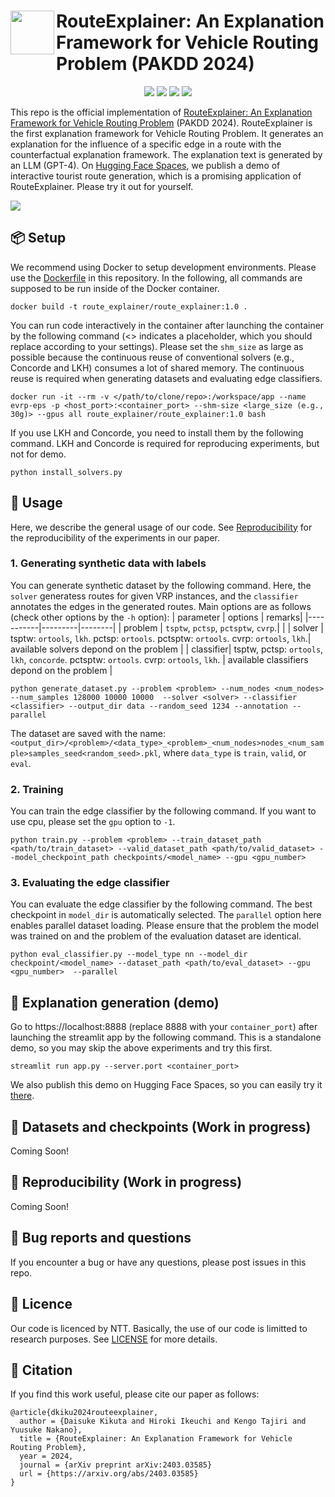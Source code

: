 # <img src="https://github.com/ntt-dkiku/route-explainer/assets/154794155/3ae1a5ea-0262-4120-ad05-0768ca9292f2" align="left" width="70px"> RouteExplainer: An Explanation Framework for Vehicle Routing Problem (PAKDD 2024)


<p align="center">
  <a href="https://ntt-dkiku.github.io/xai-vrp/" target="_blank"><img src="https://img.shields.io/badge/project-page-blue"></a>
  <a href="https://arxiv.org/abs/2403.03585" target="_blank"><img src="https://img.shields.io/badge/arXiv-abs-red"></a>
  <a href="https://huggingface.co/spaces/oookiku/route-explainer" target="_blank"><img src="https://img.shields.io/badge/🤗-demo-yellow"></a>
  <a href="https://pakdd2024.org/" target="_blank"><img src="https://img.shields.io/badge/PAKDD-2024-green"></a>
</p>
<p>
  <!--   [RouteExplainerIcon](https://github.com/ntt-dkiku/route-explainer/assets/154794155/3ae1a5ea-0262-4120-ad05-0768ca9292f2) -->
  <!-- ![RouteExplainerFrameWork](https://github.com/ntt-dkiku/route-explainer/assets/154794155/1f955ed1-e0c0-4875-bebb-b6b1c4f04df8) -->
  This repo is the official implementation of <a href="https://arxiv.org/abs/2403.03585" target="_blank">RouteExplainer: An Explanation Framework for Vehicle Routing Problem</a> (PAKDD 2024).  
  RouteExplainer is the first explanation framework for Vehicle Routing Problem. It generates an explanation for the influence of a specific edge in a route with the counterfactual explanation framework. 
  The explanation text is generated by an LLM (GPT-4). 
  On <a href="https://huggingface.co/spaces/oookiku/route-explainer" target="_blank">Hugging Face Spaces</a>, we publish a demo of interactive tourist route generation, which is a promising application of RouteExplainer. Please try it out for yourself.
</p>

<img src="https://github.com/ntt-dkiku/route-explainer/assets/154794155/1f955ed1-e0c0-4875-bebb-b6b1c4f04df8">

## 📦 Setup
We recommend using Docker to setup development environments. Please use the [Dockerfile](./Dockerfile) in this repository. 
In the following, all commands are supposed to be run inside of the Docker container.
```
docker build -t route_explainer/route_explainer:1.0 .
```
You can run code interactively in the container after launching the container by the following command (<> indicates a placeholder, which you should replace according to your settings).
Please set the ```shm_size``` as large as possible because the continuous reuse of conventional solvers (e.g., Concorde and LKH) consumes a lot of shared memory.
The continuous reuse is required when generating datasets and evaluating edge classifiers.  
```
docker run -it --rm -v </path/to/clone/repo>:/workspace/app --name evrp-eps -p <host_port>:<container_port> --shm-size <large_size (e.g., 30g)> --gpus all route_explainer/route_explainer:1.0 bash
```
If you use LKH and Concorde, you need to install them by the following command. LKH and Concorde is required for reproducing experiments, but not for demo.
```
python install_solvers.py
```

## 🔧 Usage
Here, we describe the general usage of our code. See [Reproducibility](#rep) for the reproducibility of the experiments in our paper.

### 1. Generating synthetic data with labels
You can generate synthetic dataset by the following command. Here, the ```solver``` generatess routes for given VRP instances, and the ```classifier``` annotates the edges in the generated routes.
Main options are as follows (check other options by the ```-h``` option): 
| parameter | options | remarks|
|-----------|---------|--------|
| problem   | ```tsptw```, ```pctsp```, ```pctsptw```, ```cvrp```.| |
| solver    | tsptw: ```ortools```, ```lkh```. pctsp: ```ortools```. pctsptw: ```ortools```. cvrp: ```ortools```, ```lkh```.| available solvers depond on the problem |
| classifier| tsptw, pctsp: ```ortools```, ```lkh```, ```concorde```. pctsptw: ```ortools```. cvrp: ```ortools```, ```lkh```. | available classifiers depond on the problem |

```
python generate_dataset.py --problem <problem> --num_nodes <num_nodes> --num_samples 128000 10000 10000  --solver <solver> --classifier <classifier> --output_dir data --random_seed 1234 --annotation --parallel
```
The dataset are saved with the name: ```<output_dir>/<problem>/<data_type>_<problem>_<num_nodes>nodes_<num_sample>samples_seed<random_seed>.pkl```,
where ```data_type``` is ```train```, ```valid```, or ```eval```.

### 2. Training
You can train the edge classifier by the following command. If you want to use cpu, please set the ```gpu``` option to ```-1```.
```
python train.py --problem <problem> --train_dataset_path <path/to/train_dataset> --valid_dataset_path <path/to/valid_dataset> --model_checkpoint_path checkpoints/<model_name> --gpu <gpu_number>
```

### 3. Evaluating the edge classifier
You can evaluate the edge classifier by the following command. The best checkpoint in ```model_dir``` is automatically selected.
The ```parallel``` option here enables parallel dataset loading. 
Please ensure that the problem the model was trained on and the problem of the evaluation dataset are identical.
```
python eval_classifier.py --model_type nn --model_dir checkpoint/<model_name> --dataset_path <path/to/eval_dataset> --gpu <gpu_number>  --parallel
```

## 💬 Explanation generation (demo)
Go to https://localhost:8888 (replace 8888 with your ```container_port```) after launching the streamlit app by the following command.
This is a standalone demo, so you may skip the above experiments and try this first.
```
streamlit run app.py --server.port <container_port>
```
We also publish this demo on Hugging Face Spaces, so you can easily try it <a href="https://huggingface.co/spaces/oookiku/route-explainer" target="_blank">there</a>.

## 💽 Datasets and checkpoints (Work in progress)
Coming Soon!


## 🧪 Reproducibility (Work in progress)
<div id="rep">
<!-- Refer to [reproduce_experiments.ipynb](./reproduct_experiments.ipynb). -->
Coming Soon! 
</div>

## 🐞 Bug reports and questions
If you encounter a bug or have any questions, please post issues in this repo.

## 📄 Licence
Our code is licenced by NTT. Basically, the use of our code is limitted to research purposes. See [LICENSE](./LICENSE) for more details.

## 🤝 Citation
If you find this work useful, please cite our paper as follows:
```
@article{dkiku2024routeexplainer,
  author = {Daisuke Kikuta and Hiroki Ikeuchi and Kengo Tajiri and Yuusuke Nakano},
  title = {RouteExplainer: An Explanation Framework for Vehicle Routing Problem},
  year = 2024,
  journal = {arXiv preprint arXiv:2403.03585}
  url = {https://arxiv.org/abs/2403.03585}
}
```
